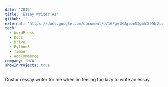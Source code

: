 ```yaml
---
date: '2019'
title: 'Essay Writer AI'
github: ''
external: 'https://docs.google.com/document/d/1GPgvlMUglomSIgmAIhNWrZLxnRw-Lp7CddKApbcXZHM/edit'
tech:
  - WordPress
  - Docs
  - Drive
  - Python3
  - Timber
  - WooCommerce
company: 'N/A'
showInProjects: true
---
```


Custom essay writer for me when im feeling too lazy to write an essay.
